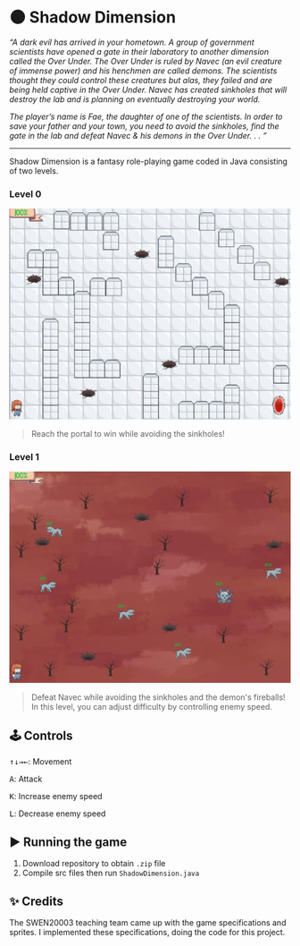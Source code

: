 # 🌑 Shadow Dimension

*“A dark evil has arrived in your hometown. A group of government scientists have opened a gate in their laboratory to another dimension called the Over Under. 
The Over Under is ruled by Navec (an evil creature of immense power) and his henchmen are called demons. The scientists thought they could control these creatures 
but alas, they failed and are being held captive in the Over Under. Navec has created sinkholes that will destroy the lab and is planning on eventually destroying 
your world.*

*The player’s name is Fae, the daughter of one of the scientists. In order to save your father and your town, you need to avoid the sinkholes, find the gate in the lab 
and defeat Navec & his demons in the Over Under. . . ”*

---

Shadow Dimension is a fantasy role-playing game coded in Java consisting of two levels.

### Level 0
![Level 0 screenshot](https://github.com/vockoi/shadow-dimension/blob/main/level0.png)
> Reach the portal to win while avoiding the sinkholes!

### Level 1
![Level 1 screenshot](https://github.com/vockoi/shadow-dimension/blob/main/level1.png)
> Defeat Navec while avoiding the sinkholes and the demon's fireballs! In this level, you can adjust difficulty by controlling enemy speed.

## 🕹️ Controls
<kbd>↑</kbd><kbd>↓</kbd><kbd>→</kbd><kbd>←</kbd>: Movement

<kbd>A</kbd>: Attack

<kbd>K</kbd>: Increase enemy speed

<kbd>L</kbd>: Decrease enemy speed

## ▶️ Running the game
1. Download repository to obtain ```.zip``` file
2. Compile src files then run ```ShadowDimension.java```

## ✨ Credits
The SWEN20003 teaching team came up with the game specifications and sprites. I implemented these specifications, doing the code for this project.
